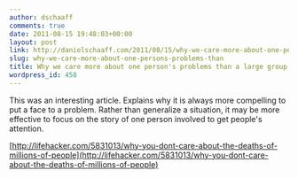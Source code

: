 ```yaml
---
author: dschaaff
comments: true
date: 2011-08-15 19:48:03+00:00
layout: post
link: http://danielschaaff.com/2011/08/15/why-we-care-more-about-one-persons-problems-than/
slug: why-we-care-more-about-one-persons-problems-than
title: Why we care more about one person's problems than a large group's.
wordpress_id: 458
---
```


This was an interesting article. Explains why it is always more compelling to put a face to a problem. Rather than generalize a situation, it may be more effective to focus on the story of one person involved to get people's attention.

[http://lifehacker.com/5831013/why-you-dont-care-about-the-deaths-of-millions-of-people](http://lifehacker.com/5831013/why-you-dont-care-about-the-deaths-of-millions-of-people)
